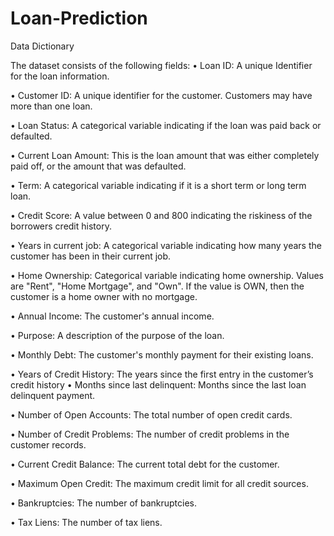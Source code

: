# Loan-Prediction
Data Dictionary 

The dataset consists of the following fields:
• Loan ID: A unique Identifier for the loan information.

• Customer ID: A unique identifier for the customer. Customers may have more than one loan.

• Loan Status: A categorical variable indicating if the loan was paid back or defaulted.

• Current Loan Amount: This is the loan amount that was either completely paid off, or the amount that was defaulted.

• Term: A categorical variable indicating if it is a short term or long term loan.

• Credit Score: A value between 0 and 800 indicating the riskiness of the borrowers credit history.

• Years in current job: A categorical variable indicating how many years the customer has been in their current job.

• Home Ownership: Categorical variable indicating home ownership. Values are "Rent", "Home Mortgage", and "Own". If the value is OWN, then the customer is a home owner with no mortgage.

• Annual Income: The customer's annual income.

• Purpose: A description of the purpose of the loan.

• Monthly Debt: The customer's monthly payment for their existing loans.

• Years of Credit History: The years since the first entry in the customer’s credit history • Months since last delinquent: Months since the last loan delinquent payment.

• Number of Open Accounts: The total number of open credit cards.

• Number of Credit Problems: The number of credit problems in the customer records.

• Current Credit Balance: The current total debt for the customer.

• Maximum Open Credit: The maximum credit limit for all credit sources.

• Bankruptcies: The number of bankruptcies.

• Tax Liens: The number of tax liens.
